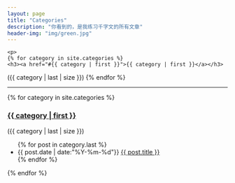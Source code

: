 ```yaml
---
layout: page 
title: "Categories"
description: "你看到的，是我练习千字文的所有文章"
header-img: "img/green.jpg"
---
```


<div class="title">

    <p>
    {% for category in site.categories %}
    <h3><a href="#{{ category | first }}">{{ category | first }}</a></h3>
   (<span  class="category-number">{{ category | last | size }}</span>)
    {% endfor %}
    </p>
</div>
<hr>
{% for category in site.categories %}
<h3><a name="{{category | first }}" href="#{{ category | first }}">{{ category | first }}</a></h3>
(<span  class="category-number">{{ category | last | size }}</span>)
<ul class="arc-list">
    {% for post in category.last %}
    <li><span class="category-date">{{ post.date | date:"%Y-%m-%d"}}</span>
    <a href="{{ post.url }}">{{ post.title }}</a>
    </li>
    {% endfor %}
</ul>
{% endfor %}
